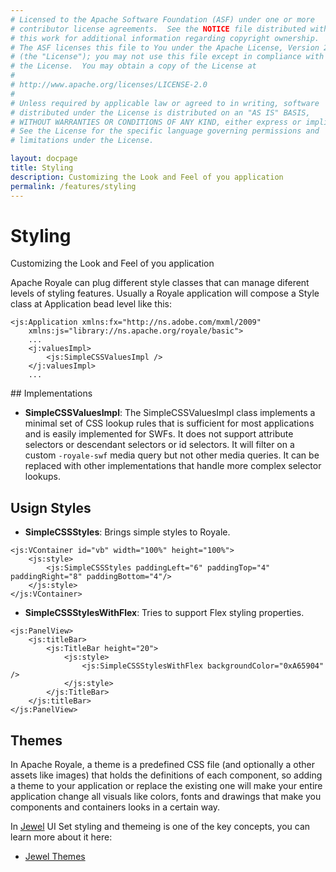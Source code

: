 ```yaml
---
# Licensed to the Apache Software Foundation (ASF) under one or more
# contributor license agreements.  See the NOTICE file distributed with
# this work for additional information regarding copyright ownership.
# The ASF licenses this file to You under the Apache License, Version 2.0
# (the "License"); you may not use this file except in compliance with
# the License.  You may obtain a copy of the License at
# 
# http://www.apache.org/licenses/LICENSE-2.0
# 
# Unless required by applicable law or agreed to in writing, software
# distributed under the License is distributed on an "AS IS" BASIS,
# WITHOUT WARRANTIES OR CONDITIONS OF ANY KIND, either express or implied.
# See the License for the specific language governing permissions and
# limitations under the License.

layout: docpage
title: Styling
description: Customizing the Look and Feel of you application
permalink: /features/styling
---
```


# Styling

Customizing the Look and Feel of you application

Apache Royale can plug different style classes that can manage diferent levels of styling features. Usually a Royale application will compose a Style class at Application bead level like this:

```mxml
<js:Application xmlns:fx="http://ns.adobe.com/mxml/2009"
	xmlns:js="library://ns.apache.org/royale/basic">
    ...
    <j:valuesImpl>
        <js:SimpleCSSValuesImpl />
    </j:valuesImpl>
    ...
```

## Implementations

- **SimpleCSSValuesImpl**: The SimpleCSSValuesImpl class implements a minimal set of CSS lookup rules that is sufficient for most applications and is easily implemented for SWFs. It does not support attribute selectors or descendant selectors or id selectors. It will filter on a custom `-royale-swf` media query but not other media queries. It can be replaced with other implementations that handle more complex selector lookups.

## Usign Styles

- **SimpleCSSStyles**: Brings simple styles to Royale.

```mxml
<js:VContainer id="vb" width="100%" height="100%">
    <js:style>
        <js:SimpleCSSStyles paddingLeft="6" paddingTop="4" paddingRight="8" paddingBottom="4"/>
    </js:style>
</js:VContainer>
```

- **SimpleCSSStylesWithFlex**: Tries to support Flex styling properties.

```mxml
<js:PanelView>
    <js:titleBar>
        <js:TitleBar height="20">
            <js:style>
                <js:SimpleCSSStylesWithFlex backgroundColor="0xA65904" />
            </js:style>
        </js:TitleBar>
    </js:titleBar>
</js:PanelView>
```

## Themes

In Apache Royale, a theme is a predefined CSS file (and optionally a other assets like images) that holds the definitions of each component, so adding a theme to your application or replace the existing one will make your entire application change all visuals like colors, fonts and drawings that make you components and containers looks in a certain way.

In [Jewel](component-sets/jewel) UI Set styling and themeing is one of the key concepts, you can learn more about it here:

- [Jewel Themes](component-sets/jewel/jewel-themes)